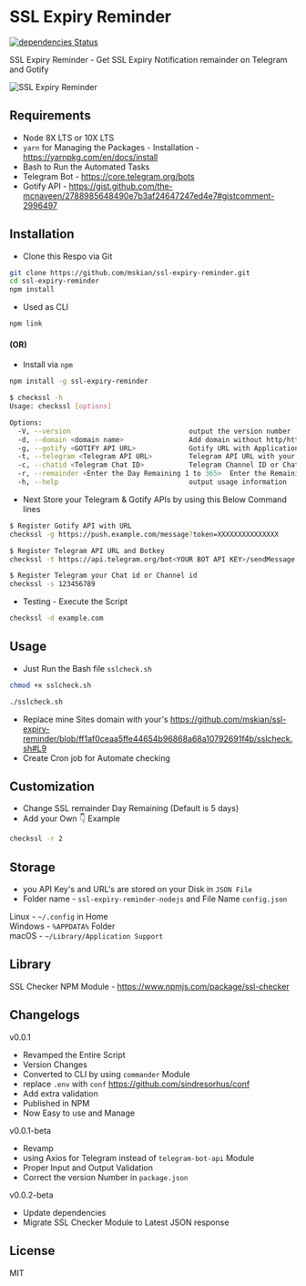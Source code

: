 # SSL Expiry Reminder

[![dependencies Status](https://david-dm.org/mskian/ssl-expiry-reminder/status.svg)](https://david-dm.org/mskian/ssl-expiry-reminder)  

SSL Expiry Reminder - Get SSL Expiry Notification remainder on Telegram and Gotify  

![SSL Expiry Reminder](https://raw.githubusercontent.com/mskian/ssl-expiry-reminder/master/Screenshot.png)  

## Requirements

- Node 8X LTS or 10X LTS
- `yarn` for Managing the Packages - Installation - <https://yarnpkg.com/en/docs/install>
- Bash to Run the Automated Tasks
- Telegram Bot - <https://core.telegram.org/bots>
- Gotify API - <https://gist.github.com/the-mcnaveen/2788985648490e7b3af24647247ed4e7#gistcomment-2996497>

## Installation

- Clone this Respo via Git

```bash
git clone https://github.com/mskian/ssl-expiry-reminder.git
cd ssl-expiry-reminder
npm install
```

- Used as CLI

```bash
npm link
```

#### (OR)

- Install via `npm`

```bash
npm install -g ssl-expiry-reminder
```

```bash
$ checkssl -h
Usage: checkssl [options]

Options:
  -V, --version                             output the version number
  -d, --domain <domain name>                Add domain without http/https
  -g, --gotify <GOTIFY API URL>             Gotify URL with Application Key
  -t, --telegram <Telegram API URL>         Telegram API URL with your Bot Key
  -c, --chatid <Telegram Chat ID>           Telegram Channel ID or Chat ID
  -r, --remainder <Enter the Day Remaining 1 to 365>  Enter the Remaining Day to Get SSL Expiry Remainder Alert
  -h, --help                                output usage information
```

- Next Store your Telegram & Gotify APIs by using this Below Command lines

```bash
$ Register Gotify API with URL
checkssl -g https://push.example.com/message?token=XXXXXXXXXXXXXXX
```

```bash
$ Register Telegram API URL and Botkey
checkssl -t https://api.telegram.org/bot<YOUR BOT API KEY>/sendMessage
```

```bash
$ Register Telegram your Chat id or Channel id
checkssl -s 123456789
```

- Testing - Execute the Script

```bash
checkssl -d example.com
```

## Usage

- Just Run the Bash file `sslcheck.sh`

```bash
chmod +x sslcheck.sh
```

```bash
./sslcheck.sh
```

- Replace mine Sites domain with your's <https://github.com/mskian/ssl-expiry-reminder/blob/ff1af0ceaa5ffe44654b96868a68a10792691f4b/sslcheck.sh#L9>
- Create Cron job for Automate checking

## Customization

- Change SSL remainder Day Remaining (Default is 5 days)
- Add your Own 👇 Example

```bash
checkssl -r 2
```

## Storage

- you API Key's and URL's are stored on your Disk in `JSON File`
- Folder name - `ssl-expiry-reminder-nodejs` and File Name `config.json`

Linux - `~/.config` in Home  
Windows - `%APPDATA%` Folder  
macOS - `~/Library/Application Support`  

## Library

SSL Checker NPM Module - <https://www.npmjs.com/package/ssl-checker>

## Changelogs

v0.0.1

- Revamped the Entire Script
- Version Changes
- Converted to CLI by using `commander` Module
- replace `.env` with `conf` <https://github.com/sindresorhus/conf>
- Add extra validation
- Published in NPM
- Now Easy to use and Manage

v0.0.1-beta

- Revamp
- using Axios for Telegram instead of `telegram-bot-api` Module
- Proper Input and Output Validation
- Correct the version Number in `package.json`

v0.0.2-beta

- Update dependencies
- Migrate SSL Checker Module to Latest JSON response

## License

MIT
